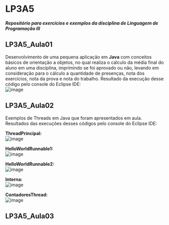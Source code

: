 # LP3A5  
***Repositório para exercícios e exemplos da disciplina de Linguagem de Programação III***  

  
## LP3A5_Aula01
Desenvolvimento de uma pequena aplicação em **Java** com conceitos básicos de orientação a objetos, no qual realiza o cálculo da média final do aluno em uma disciplina, imprimindo se foi aprovado ou não, levando em consideração para o cálculo a quantidade de presenças, nota dos exercícios, nota da prova e nota do trabalho. Resultado da execução desse código pelo console do Eclipse IDE:  
![image](https://user-images.githubusercontent.com/70042571/164044647-73c8afe6-c0c6-4c2a-bcc6-5c38e2a77edf.png) 

## LP3A5_Aula02
Exemplos de Threads em Java que foram apresentados em aula. Resultados das execuções desses códigos pelo console do Eclipse IDE:  

**ThreadPrincipal:**  
![image](https://user-images.githubusercontent.com/70042571/164094625-d75dd7fc-c424-48a7-b86a-43ac2c94bc6e.png)  

**HelloWorldRunnable1:**  
![image](https://user-images.githubusercontent.com/70042571/164095437-ee380e9e-9ba8-442e-bec3-9a467788dc35.png)  

**HelloWorldRunnable2:**  
![image](https://user-images.githubusercontent.com/70042571/164097687-00560e5c-802c-43d3-bc7d-0b303b2fe40a.png)  

**Interna:**  
![image](https://user-images.githubusercontent.com/70042571/164102927-5226af8f-0cb3-4428-b09c-30b6f0eee91a.png)

**ContadoresThread:**  
![image](https://user-images.githubusercontent.com/70042571/164100278-e69ebb80-25d6-4c5f-ba79-c2d4e3403b9a.png)

## LP3A5_Aula03



